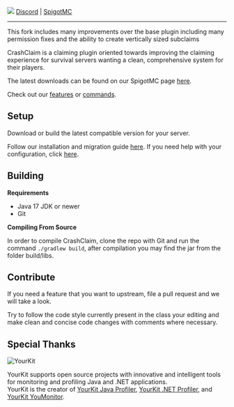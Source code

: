 ![](https://i.imgur.com/g5rKXNp.png)
[Discord](https://discord.gg/6FU9eCjcrA) | [SpigotMC](https://www.spigotmc.org/resources/crashclaim-claiming-plugin.94037/)
***
This fork includes many improvements over the base plugin including many permission fixes and the ability to create vertically sized subclaims

CrashClaim is a claiming plugin oriented towards improving the claiming experience for survival servers wanting a clean, comprehensive system for their players. 

The latest downloads can be found on our SpigotMC page [here]().

Check out our [features](https://github.com/WhipDevelopment/CrashClaim/wiki/Features) or [commands](https://github.com/WhipDevelopment/CrashClaim/wiki/Commands).


## Setup
Download or build the latest compatible version for your server.

Follow our installation and migration guide [here](https://github.com/WhipDevelopment/CrashClaim/wiki/https://github.com/WhipDevelopment/CrashClaim/wiki/Installation). If you need help with your configuration, click [here](https://github.com/WhipDevelopment/CrashClaim/wiki/https://github.com/WhipDevelopment/CrashClaim/wiki/Configuration).

## Building

**Requirements**
- Java 17 JDK or newer
- Git

**Compiling From Source**

In order to compile CrashClaim, clone the repo with Git and run the command `./gradlew build`, after compilation you may find the jar from the folder build/libs.

## Contribute
If you need a feature that you want to upstream, file a pull request and we will take a look. 

Try to follow the code style currently present in the class your editing and make clean and concise code changes with comments where necessary. 

## Special Thanks
![YourKit](https://www.yourkit.com/images/yklogo.png)

YourKit supports open source projects with innovative and intelligent tools  
for monitoring and profiling Java and .NET applications.  
YourKit is the creator of [YourKit Java Profiler](https://www.yourkit.com/java/profiler/), [YourKit .NET Profiler](https://www.yourkit.com/.net/profiler/), and [YourKit YouMonitor](https://www.yourkit.com/youmonitor/).

